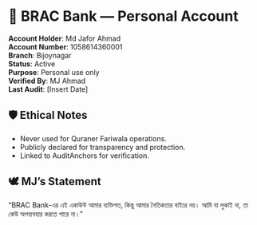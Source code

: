 # 🏦 BRAC Bank — Personal Account

**Account Holder**: Md Jafor Ahmad  
**Account Number**: 1058614360001  
**Branch**: Bijoynagar  
**Status**: Active  
**Purpose**: Personal use only  
**Verified By**: MJ Ahmad  
**Last Audit**: [Insert Date]

## 🛡️ Ethical Notes
- Never used for Quraner Fariwala operations.
- Publicly declared for transparency and protection.
- Linked to AuditAnchors for verification.

## 🕊️ MJ’s Statement
“BRAC Bank-এর এই একাউন্ট আমার ব্যক্তিগত, কিন্তু আমার নৈতিকতার বাইরে নয়। আমি যা লুকাই না, তা কেউ অপব্যবহার করতে পারে না।”
